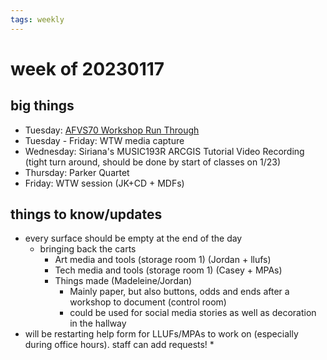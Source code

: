```yaml
---
tags: weekly
---
```


# week of 20230117

## big things
* Tuesday: [AFVS70 Workshop Run Through](https://hackmd.io/1E54TMyFQyyIuJhCs3y73Q?view) 
* Tuesday - Friday: WTW media capture
* Wednesday: Siriana's MUSIC193R ARCGIS Tutorial Video Recording (tight turn around, should be done by start of classes on 1/23)
* Thursday: Parker Quartet
* Friday: WTW session (JK+CD + MDFs)
## things to know/updates
* every surface should be empty at the end of the day
    * bringing back the carts
        * Art media and tools (storage room 1) (Jordan + llufs)
        * Tech media and tools (storage room 1) (Casey + MPAs)
        * Things made (Madeleine/Jordan)
            * Mainly paper, but also buttons, odds and ends after a workshop to document (control room)
            * could be used for social media stories as well as decoration in the hallway
* will be restarting help form for LLUFs/MPAs to work on (especially during office hours). staff can add requests!
    * 